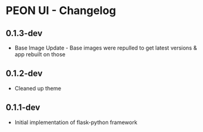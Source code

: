 # PEON UI - Changelog

## 0.1.3-dev

- Base Image Update - Base images were repulled to get latest versions & app rebuilt on those

## 0.1.2-dev

- Cleaned up theme

## 0.1.1-dev

- Initial implementation of flask-python framework
